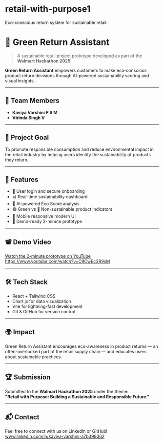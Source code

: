 # retail-with-purpose1
Eco-conscious return system for sustainable retail.
# 🌱 Green Return Assistant

> A sustainable retail project prototype developed as part of the **Walmart Hackathon 2025**.

**Green Return Assistant** empowers customers to make eco-conscious product return decisions through AI-powered sustainability scoring and visual insights.

---

## 👥 Team Members

- **Kaviya Varshini P S M**  
- **Virinda Singh V**

---

## 🎯 Project Goal

To promote responsible consumption and reduce environmental impact in the retail industry by helping users identify the sustainability of products they return.

---

## 🚀 Features

- 🔐 User login and secure onboarding
- 📊 Real-time sustainability dashboard
- 🧠 AI-powered Eco Score analysis
- 🟢 Green vs 🔴 Non-sustainable product indicators
- 📱 Mobile responsive modern UI
- 🎥 Demo-ready 2-minute prototype

---

## 📽️ Demo Video

[Watch the 2-minute prototype on YouTube](#)  
https://www.youtube.com/watch?v=C9CwEc3R9sM

---

## 🛠️ Tech Stack

- React + Tailwind CSS
- Chart.js for data visualization
- Vite for lightning-fast development
- Git & GitHub for version control

---

## 🌍 Impact

Green Return Assistant encourages eco-awareness in product returns — an often-overlooked part of the retail supply chain — and educates users about sustainable practices.

---

## 🏆 Submission

Submitted to the **Walmart Hackathon 2025** under the theme:  
**"Retail with Purpose: Building a Sustainable and Responsible Future."**

---

## 📬 Contact

Feel free to connect with us on LinkedIn or GitHub!
www.linkedin.com/in/kaviya-varshini-a7b399362

